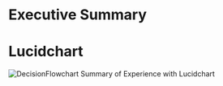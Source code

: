 # Executive Summary


# Lucidchart

![DecisionFlowchart](https://user-images.githubusercontent.com/90066230/139084703-3a343143-4e66-47c1-b2eb-dcbb557d51de.jpeg)
Summary of Experience with Lucidchart

